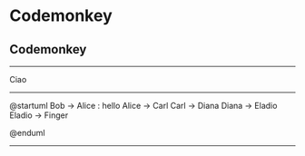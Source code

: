 # Codemonkey
## Codemonkey

---

Ciao

---

@startuml
Bob -> Alice : hello
Alice -> Carl
Carl -> Diana
Diana -> Eladio
Eladio -> Finger


@enduml

---
